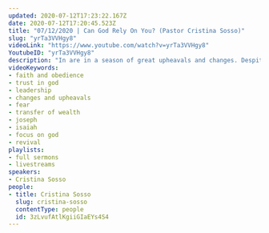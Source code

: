 ```yaml
---
updated: 2020-07-12T17:23:22.167Z
date: 2020-07-12T17:20:45.523Z
title: "07/12/2020 | Can God Rely On You? (Pastor Cristina Sosso)"
slug: "yrTa3VVHgy8"
videoLink: "https://www.youtube.com/watch?v=yrTa3VVHgy8"
YoutubeID: "yrTa3VVHgy8"
description: "In are in a season of great upheavals and changes. Despite any turmoils or situation, focus on God and those things fade away, then you will see miracles signs and wonders begin to manifest and the influence will begin to transfer to the Body of Christ. This sermon was delivered by Pastor Cristina Sosso at Freedom Fellowship Church International on June 12, 2020."
videoKeywords:
- faith and obedience
- trust in god
- leadership
- changes and upheavals
- fear
- transfer of wealth
- joseph
- isaiah
- focus on god
- revival
playlists:
- full sermons
- livestreams
speakers:
- Cristina Sosso
people:
- title: Cristina Sosso
  slug: cristina-sosso
  contentType: people
  id: 3zLvufAtlKgiiGIaEYs4S4
---
```

